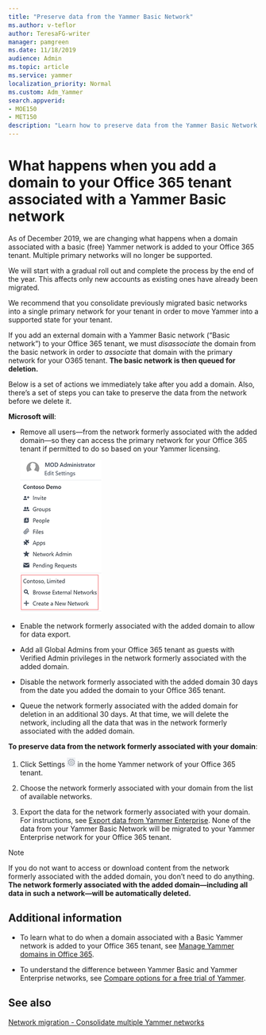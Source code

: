```yaml
---
title: "Preserve data from the Yammer Basic Network"
ms.author: v-teflor
author: TeresaFG-writer
manager: pamgreen
ms.date: 11/18/2019
audience: Admin
ms.topic: article
ms.service: yammer
localization_priority: Normal
ms.custom: Adm_Yammer
search.appverid: 
- MOE150
- MET150
description: "Learn how to preserve data from the Yammer Basic Network."
---
```


# What happens when you add a domain to your Office 365 tenant associated with a Yammer Basic network

As of December 2019, we are changing what happens when a domain associated with a basic (free) Yammer network is added to your Office 365 tenant. Multiple primary networks will no longer be supported.

We will start with a gradual roll out and complete the process by the end of the year. This affects only new accounts as existing ones have already been migrated.

We recommend that you consolidate previously migrated basic networks into a single primary network for your tenant in order to move Yammer into a supported state for your tenant.

If you add an external domain with a Yammer Basic network (“Basic network”) to your Office 365 tenant, we must *disassociate* the domain from the basic network in order to *associate* that domain with the primary network for your O365 tenant. **The basic network is then queued for deletion.**

Below is a set of actions we immediately take after you add a domain. Also, there’s a set of steps you can take to preserve the data from the network before we delete it.

**Microsoft will**:

- Remove all users—from the network formerly associated with the added domain—so they can access the primary network for your Office 365 tenant if permitted to do so based on your Yammer licensing.

  ![yammer-network-settings.png](../media/kb/yammer-network-settings.PNG)

- Enable the network formerly associated with the added domain to allow for data export.

- Add all Global Admins from your Office 365 tenant as guests with Verified Admin privileges in the network formerly associated with the added domain.

- Disable the network formerly associated with the added domain 30 days from the date you added the domain to your Office 365 tenant.

- Queue the network formerly associated with the added domain for deletion in an additional 30 days. At that time, we will delete the network, including all the data that was in the network formerly associated with the added domain.

**To preserve data from the network formerly associated with your domain**:

1. Click Settings ![Yammer settings icon](../media/9704ce70-56ce-43f7-96c6-f253b0413d40.png) in the home Yammer network of your Office 365 tenant.

2. Choose the network formerly associated with your domain from the list of available networks.

3. Export the data for the network formerly associated with your domain. For instructions, see [Export data from Yammer Enterprise](../manage-security-and-compliance/export-yammer-enterprise-data.md). None of the data from your Yammer Basic Network will be migrated to your Yammer Enterprise network for your Office 365 tenant.

>[!NOTE]
> If you do not want to access or download content from the network formerly associated with the added domain, you don’t need to do anything. **The network formerly associated with the added domain—including all data in such a network—will be automatically deleted.**

## Additional information

- To learn what to do when a domain associated with a Basic Yammer network is added to your Office 365 tenant, see [Manage Yammer domains in Office 365](manage-yammer-domains.md).

- To understand the difference between Yammer Basic and Yammer Enterprise networks, see [Compare options for a free trial of Yammer](../get-started-with-yammer/compare-options-for-a-free-trial.md).

## See also

[Network migration - Consolidate multiple Yammer networks](consolidate-multiple-yammer-networks.md)

